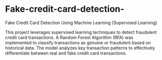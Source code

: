 # Fake-credit-card-detection-
Fake Credit Card Detection Using Machine Learning (Supervised Learning)

This project leverages supervised learning techniques to detect fraudulent credit card transactions.
A Random Forest Algorithm (RFA) was implemented to classify transactions as genuine or fraudulent based on historical data. 
The model analyzes key transaction patterns to effectively differentiate between real and fake credit card transactions.


